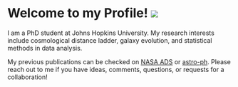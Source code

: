 <!-- ### Welcome 👋 -->
# Welcome to my Profile!  ![](https://komarev.com/ghpvc/?username=SterligYM&color=blue)

I am a PhD student at Johns Hopkins University. My research interests include cosmological distance ladder, galaxy evolution, and statistical methods in data analysis. 

My previous publications can be checked on [NASA ADS](https://ui.adsabs.harvard.edu/public-libraries/MjrlJ5kAQXKZ3G5uPyr1SQ) or [astro-ph](https://arxiv.org/search/?query=yukei+murakami&searchtype=all&source=header).<be>
Please reach out to me if you have ideas, comments, questions, or requests for a collaboration!

<!--
[![Yukei's GitHub stats](https://github-readme-stats.vercel.app/api?username=SterlingYM&show_icons=true&theme=dark)](https://github.com/anuraghazra/github-readme-stats#gh-dark-mode-only)
[![Yukei's GitHub stats](https://github-readme-stats.vercel.app/api?username=SterlingYM&show_icons=true)](https://github.com/anuraghazra/github-readme-stats#gh-light-mode-only)
-->



<!--
**SterlingYM/SterlingYM** is a ✨ _special_ ✨ repository because its `README.md` (this file) appears on your GitHub profile.

Here are some ideas to get you started:

- 🔭 I’m currently working on ...
- 🌱 I’m currently learning ...
- 👯 I’m looking to collaborate on ...
- 🤔 I’m looking for help with ...
- 💬 Ask me about ...
- 📫 How to reach me: ...
- 😄 Pronouns: ...
- ⚡ Fun fact: ...
-->
